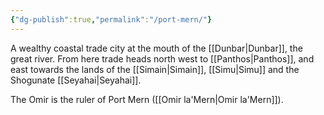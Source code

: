 ```yaml
---
{"dg-publish":true,"permalink":"/port-mern/"}
---
```



A wealthy coastal trade city at the mouth of the [[Dunbar\|Dunbar]], the great river. From here trade heads north west to [[Panthos\|Panthos]], and east towards the lands of the [[Simain\|Simain]], [[Simu\|Simu]] and the Shogunate [[Seyahai\|Seyahai]].

The Omir is the ruler of Port Mern ([[Omir la'Mern\|Omir la'Mern]]).

